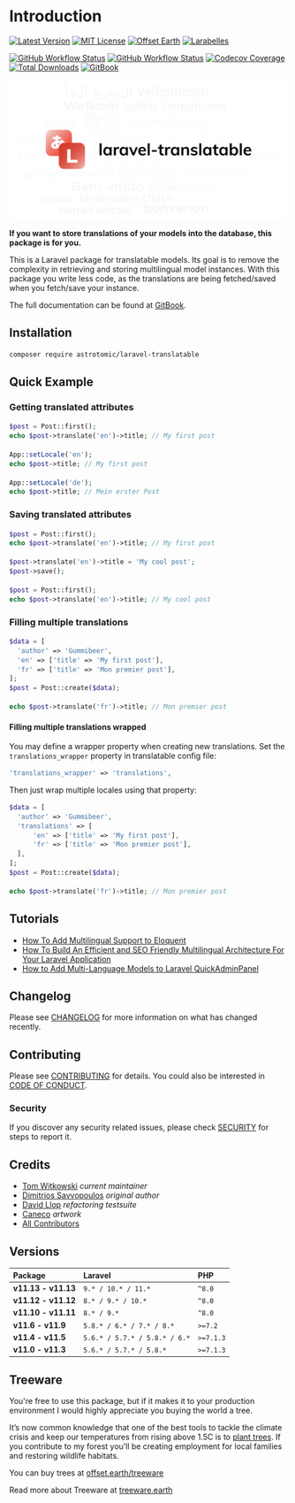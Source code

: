 # Introduction

[![Latest Version](http://img.shields.io/packagist/v/astrotomic/laravel-translatable.svg?label=Release&style=for-the-badge)](https://packagist.org/packages/astrotomic/laravel-translatable)
[![MIT License](https://img.shields.io/github/license/Astrotomic/laravel-translatable.svg?label=License&color=blue&style=for-the-badge)](https://github.com/Astrotomic/laravel-translatable/blob/master/LICENSE)
[![Offset Earth](https://img.shields.io/badge/Treeware-%F0%9F%8C%B3-green?style=for-the-badge)](https://plant.treeware.earth/Astrotomic/laravel-translatable)
[![Larabelles](https://img.shields.io/badge/Larabelles-%F0%9F%A6%84-lightpink?style=for-the-badge)](https://www.larabelles.com/)

[![GitHub Workflow Status](https://img.shields.io/github/workflow/status/Astrotomic/laravel-translatable/phpunit?style=flat-square&logoColor=white&logo=github&label=PHPunit)](https://github.com/Astrotomic/laravel-translatable/actions?query=workflow%3Aphpunit)
[![GitHub Workflow Status](https://img.shields.io/github/workflow/status/Astrotomic/laravel-translatable/pint?style=flat-square&logoColor=white&logo=github&label=Pint)](https://github.com/Astrotomic/laravel-translatable/actions?query=workflow%3Apint)
[![Codecov Coverage](https://img.shields.io/codecov/c/github/Astrotomic/laravel-translatable?logo=codecov&logoColor=white&label=Codecov&style=flat-square)](https://codecov.io/gh/Astrotomic/laravel-translatable)
[![Total Downloads](https://img.shields.io/packagist/dt/astrotomic/laravel-translatable.svg?label=Downloads&style=flat-square)](https://packagist.org/packages/astrotomic/laravel-translatable)
[![GitBook](https://img.shields.io/badge/GitBook-Astrotomic-7e57c2.svg?style=flat-square)](https://docs.astrotomic.info/laravel-translatable)

<p align="center">
    <img src="/art/socialcard.png" alt="laravel-translatable socialcard">
</p>

**If you want to store translations of your models into the database, this package is for you.**

This is a Laravel package for translatable models. Its goal is to remove the complexity in retrieving and storing multilingual model instances. With this package you write less code, as the translations are being fetched/saved when you fetch/save your instance.

The full documentation can be found at [GitBook](https://docs.astrotomic.info/laravel-translatable).

## Installation

```bash
composer require astrotomic/laravel-translatable
```

## Quick Example

### **Getting translated attributes**

```php
$post = Post::first();
echo $post->translate('en')->title; // My first post

App::setLocale('en');
echo $post->title; // My first post

App::setLocale('de');
echo $post->title; // Mein erster Post
```

### **Saving translated attributes**

```php
$post = Post::first();
echo $post->translate('en')->title; // My first post

$post->translate('en')->title = 'My cool post';
$post->save();

$post = Post::first();
echo $post->translate('en')->title; // My cool post
```

### **Filling multiple translations**

```php
$data = [
  'author' => 'Gummibeer',
  'en' => ['title' => 'My first post'],
  'fr' => ['title' => 'Mon premier post'],
];
$post = Post::create($data);

echo $post->translate('fr')->title; // Mon premier post
```

#### Filling multiple translations wrapped

You may define a wrapper property when creating new translations. Set the `translations_wrapper` property in translatable config file:
```php
'translations_wrapper' => 'translations',
```

Then just wrap multiple locales using that property:
```php
$data = [
  'author' => 'Gummibeer',
  'translations' => [
      'en' => ['title' => 'My first post'],
      'fr' => ['title' => 'Mon premier post'],
  ],
];
$post = Post::create($data);

echo $post->translate('fr')->title; // Mon premier post
```

## Tutorials

- [How To Add Multilingual Support to Eloquent](https://laravel-news.com/how-to-add-multilingual-support-to-eloquent)
- [How To Build An Efficient and SEO Friendly Multilingual Architecture For Your Laravel Application](https://mydnic.be/post/how-to-build-an-efficient-and-seo-friendly-multilingual-architecture-for-your-laravel-application)
- [How to Add Multi-Language Models to Laravel QuickAdminPanel](https://quickadminpanel.com/blog/how-to-add-multi-language-models-to-laravel-quickadminpanel/)

## Changelog

Please see [CHANGELOG](docs/changelog.md) for more information on what has changed recently.

## Contributing

Please see [CONTRIBUTING](https://github.com/Astrotomic/.github/blob/master/CONTRIBUTING.md) for details. You could also be interested in [CODE OF CONDUCT](https://github.com/Astrotomic/.github/blob/master/CODE_OF_CONDUCT.md).

### Security

If you discover any security related issues, please check [SECURITY](https://github.com/Astrotomic/.github/blob/master/SECURITY.md) for steps to report it.

## Credits

- [Tom Witkowski](https://github.com/Gummibeer) _current maintainer_
- [Dimitrios Savvopoulos](https://github.com/dimsav) _original author_
- [David Llop](https://github.com/Lloople) _refactoring testsuite_
- [Caneco](https://github.com/caneco) _artwork_
- [All Contributors](../../contributors)

## Versions

| Package             | Laravel                       | PHP       |
| :------------------ | :---------------------------- | :-------- |
| **v11.13 - v11.13** | `9.* / 10.* / 11.*`           | `^8.0`    |
| **v11.12 - v11.12** | `8.* / 9.* / 10.*`            | `^8.0`    |
| **v11.10 - v11.11** | `8.* / 9.*`                   | `^8.0`    |
| **v11.6 - v11.9**   | `5.8.* / 6.* / 7.* / 8.*`     | `>=7.2`   |
| **v11.4 - v11.5**   | `5.6.* / 5.7.* / 5.8.* / 6.*` | `>=7.1.3` |
| **v11.0 - v11.3**   | `5.6.* / 5.7.* / 5.8.*`       | `>=7.1.3` |

## Treeware

You're free to use this package, but if it makes it to your production environment I would highly appreciate you buying the world a tree.

It’s now common knowledge that one of the best tools to tackle the climate crisis and keep our temperatures from rising above 1.5C is to [plant trees](https://www.bbc.co.uk/news/science-environment-48870920). If you contribute to my forest you’ll be creating employment for local families and restoring wildlife habitats.

You can buy trees at [offset.earth/treeware](https://plant.treeware.earth/Astrotomic/laravel-translatable)

Read more about Treeware at [treeware.earth](https://treeware.earth)

